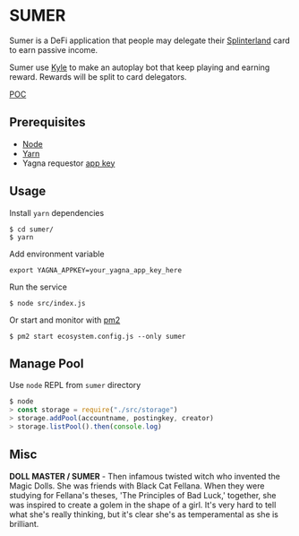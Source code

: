 # SUMER

Sumer is a DeFi application that people may delegate their [Splinterland](https://steemmonsters.com?ref=bakaoh) card to earn passive income.

Sumer use [Kyle](https://github.com/bakaoh/magic-doll/tree/master/kyle) to make an autoplay bot that keep playing and earning reward. Rewards will be split to card delegators.

[POC](http://idlesplinter.xyz/sumer)

## Prerequisites

- [Node](https://nodejs.org/en/)
- [Yarn](https://classic.yarnpkg.com/en/docs/install/)
- Yagna requestor [app key](https://handbook.golem.network/requestor-tutorials/flash-tutorial-of-requestor-development#generate-the-app-key)

## Usage

Install `yarn` dependencies

```
$ cd sumer/
$ yarn
```

Add environment variable 

```
export YAGNA_APPKEY=your_yagna_app_key_here
```

Run the service

```
$ node src/index.js
```

Or start and monitor with [pm2](https://www.npmjs.com/package/pm2)

```
$ pm2 start ecosystem.config.js --only sumer
```

## Manage Pool

Use `node` REPL from `sumer` directory

```js
$ node
> const storage = require("./src/storage")
> storage.addPool(accountname, postingkey, creator)
> storage.listPool().then(console.log)
```

## Misc

**DOLL MASTER / SUMER** - Then infamous twisted witch who invented the Magic Dolls. She was friends with Black Cat Fellana. When they were studying for Fellana's theses, 'The Principles of Bad Luck,' together, she was inspired to create a golem in the shape of a girl. It's very hard to tell what she's really thinking, but it's clear she's as temperamental as she is brilliant.